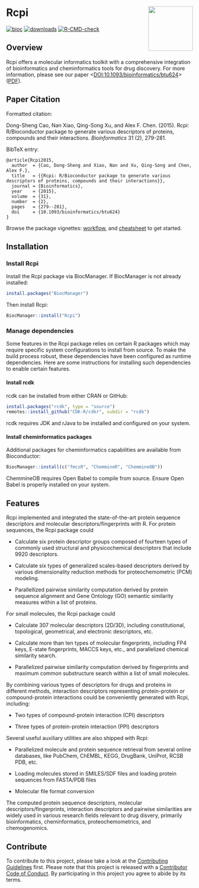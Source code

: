 # Rcpi <img src="man/figures/logo.png" align="right" width="120" />

<!-- badges: start -->
[![bioc](https://www.bioconductor.org/shields/years-in-bioc/Rcpi.svg)](https://bioconductor.org/packages/release/bioc/html/Rcpi.html#since)
[![downloads](https://bioconductor.org/shields/downloads/release/Rcpi.svg)](https://bioconductor.org/packages/stats/bioc/Rcpi/)
[![R-CMD-check](https://github.com/nanxstats/Rcpi/actions/workflows/R-CMD-check.yaml/badge.svg)](https://github.com/nanxstats/Rcpi/actions/workflows/R-CMD-check.yaml)
<!-- badges: end -->

## Overview

Rcpi offers a molecular informatics toolkit with a comprehensive integration of bioinformatics and cheminformatics tools for drug discovery. For more information, please see our paper <[DOI:10.1093/bioinformatics/btu624](https://academic.oup.com/bioinformatics/article-lookup/doi/10.1093/bioinformatics/btu624)> ([PDF](https://nanx.me/papers/Rcpi.pdf)).

## Paper Citation

Formatted citation:

Dong-Sheng Cao, Nan Xiao, Qing-Song Xu, and Alex F. Chen. (2015). Rcpi: R/Bioconductor package to generate various descriptors of proteins, compounds and their interactions. _Bioinformatics_ 31 (2), 279-281.

BibTeX entry:

```
@article{Rcpi2015,
  author  = {Cao, Dong-Sheng and Xiao, Nan and Xu, Qing-Song and Chen, Alex F.},
  title   = {{Rcpi: R/Bioconductor package to generate various descriptors of proteins, compounds and their interactions}},
  journal = {Bioinformatics},
  year    = {2015},
  volume  = {31},
  number  = {2},
  pages   = {279--281},
  doi     = {10.1093/bioinformatics/btu624}
}
```

Browse the package vignettes:
[workflow](https://nanx.me/Rcpi/articles/Rcpi.html), and [cheatsheet](https://nanx.me/Rcpi/articles/Rcpi-quickref.html) to get started.

## Installation

### Install Rcpi

Install the Rcpi package via BiocManager. If BiocManager is not already installed:

```r
install.packages("BiocManager")
```

Then install Rcpi:

```r
BiocManager::install("Rcpi")
```

### Manage dependencies

Some features in the Rcpi package relies on certain R packages which may
require specific system configurations to install from source.
To make the build process robust, these dependencies have been configured
as runtime dependencies. Here are some instructions for installing such
dependencies to enable certain features.

#### Install rcdk

rcdk can be installed from either CRAN or GitHub:

```r
install.packages("rcdk", type = "source")
remotes::install_github("CDK-R/cdkr", subdir = "rcdk")
```

rcdk requires JDK and rJava to be installed and configured on your system.

#### Install cheminformatics packages

Additional packages for cheminformatics capabilities are available
from Bioconductor:

```r
BiocManager::install(c("fmcsR", "ChemmineR", "ChemmineOB"))
```

ChemmineOB requires Open Babel to compile from source.
Ensure Open Babel is properly installed on your system.

## Features

Rcpi implemented and integrated the state-of-the-art protein sequence descriptors and molecular descriptors/fingerprints with R. For protein sequences, the Rcpi package could

- Calculate six protein descriptor groups composed of fourteen types of commonly used structural and physicochemical descriptors that include 9920 descriptors.

- Calculate six types of generalized scales-based descriptors derived by various dimensionality reduction methods for proteochemometric (PCM) modeling.

- Parallellized pairwise similarity computation derived by protein sequence alignment and Gene Ontology (GO) semantic similarity measures within a list of proteins.

For small molecules, the Rcpi package could

- Calculate 307 molecular descriptors (2D/3D), including constitutional, topological, geometrical, and electronic descriptors, etc.

- Calculate more than ten types of molecular fingerprints, including FP4 keys, E-state fingerprints, MACCS keys, etc., and parallelized chemical similarity search.

- Parallelized pairwise similarity computation derived by fingerprints and maximum common substructure search within a list of small molecules.

By combining various types of descriptors for drugs and proteins in different methods, interaction descriptors representing protein-protein or compound-protein interactions could be conveniently generated with Rcpi, including:

- Two types of compound-protein interaction (CPI) descriptors

- Three types of protein-protein interaction (PPI) descriptors

Several useful auxiliary utilities are also shipped with Rcpi:

- Parallelized molecule and protein sequence retrieval from several online databases, like PubChem, ChEMBL, KEGG, DrugBank, UniProt, RCSB PDB, etc.

- Loading molecules stored in SMILES/SDF files and loading protein sequences from FASTA/PDB files

- Molecular file format conversion

The computed protein sequence descriptors, molecular descriptors/fingerprints, interaction descriptors and pairwise similarities are widely used in various research fields relevant to drug disvery, primarily bioinformatics, cheminformatics, proteochemometrics, and chemogenomics.

## Contribute

To contribute to this project, please take a look at the [Contributing Guidelines](CONTRIBUTING.md) first. Please note that this project is released with a [Contributor Code of Conduct](CONDUCT.md). By participating in this project you agree to abide by its terms.
